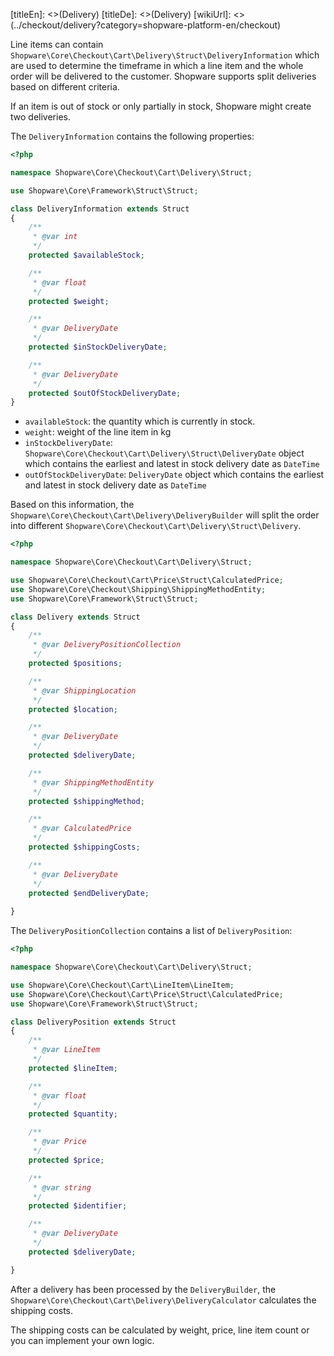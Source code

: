 [titleEn]: <>(Delivery)
[titleDe]: <>(Delivery)
[wikiUrl]: <>(../checkout/delivery?category=shopware-platform-en/checkout)

Line items can contain `Shopware\Core\Checkout\Cart\Delivery\Struct\DeliveryInformation` 
which are used to determine the timeframe in which a line item and the whole order will
be delivered to the customer. Shopware supports split deliveries based on different criteria. 

If an item is out of stock or only partially in stock, Shopware might create two deliveries.

The `DeliveryInformation` contains the following properties:

```php
<?php

namespace Shopware\Core\Checkout\Cart\Delivery\Struct;

use Shopware\Core\Framework\Struct\Struct;

class DeliveryInformation extends Struct
{
    /**
     * @var int
     */
    protected $availableStock;

    /**
     * @var float
     */
    protected $weight;

    /**
     * @var DeliveryDate
     */
    protected $inStockDeliveryDate;

    /**
     * @var DeliveryDate
     */
    protected $outOfStockDeliveryDate;
}
```

- `availableStock`: the quantity which is currently in stock.
- `weight`: weight of the line item in kg
- `inStockDeliveryDate`: `Shopware\Core\Checkout\Cart\Delivery\Struct\DeliveryDate` object
which contains the earliest and latest in stock delivery date as `DateTime`
- `outOfStockDeliveryDate`: `DeliveryDate` object
which contains the earliest and latest in stock delivery date as `DateTime`

Based on this information, the `Shopware\Core\Checkout\Cart\Delivery\DeliveryBuilder` will split the order
into different `Shopware\Core\Checkout\Cart\Delivery\Struct\Delivery`.

```php
<?php

namespace Shopware\Core\Checkout\Cart\Delivery\Struct;

use Shopware\Core\Checkout\Cart\Price\Struct\CalculatedPrice;
use Shopware\Core\Checkout\Shipping\ShippingMethodEntity;
use Shopware\Core\Framework\Struct\Struct;

class Delivery extends Struct
{
    /**
     * @var DeliveryPositionCollection
     */
    protected $positions;

    /**
     * @var ShippingLocation
     */
    protected $location;

    /**
     * @var DeliveryDate
     */
    protected $deliveryDate;

    /**
     * @var ShippingMethodEntity
     */
    protected $shippingMethod;

    /**
     * @var CalculatedPrice
     */
    protected $shippingCosts;

    /**
     * @var DeliveryDate
     */
    protected $endDeliveryDate;
    
}
```

The `DeliveryPositionCollection` contains a list of `DeliveryPosition`:

```php
<?php

namespace Shopware\Core\Checkout\Cart\Delivery\Struct;

use Shopware\Core\Checkout\Cart\LineItem\LineItem;
use Shopware\Core\Checkout\Cart\Price\Struct\CalculatedPrice;
use Shopware\Core\Framework\Struct\Struct;

class DeliveryPosition extends Struct
{
    /**
     * @var LineItem
     */
    protected $lineItem;

    /**
     * @var float
     */
    protected $quantity;

    /**
     * @var Price
     */
    protected $price;

    /**
     * @var string
     */
    protected $identifier;

    /**
     * @var DeliveryDate
     */
    protected $deliveryDate;

}
```
After a delivery has been processed by the `DeliveryBuilder`, 
the `Shopware\Core\Checkout\Cart\Delivery\DeliveryCalculator` calculates the shipping costs.

The shipping costs can be calculated by weight, price, line item count or 
you can implement your own logic.